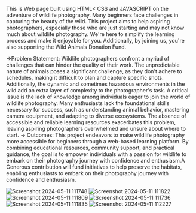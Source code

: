 This is Web page built using HTML< CSS and JAVASCRIPT on the adventure of wildlife photography. 
Many beginners face challenges in capturing the beauty of the wild. This project aims to help aspiring photographers, especially those who are just starting and may not know much about wildlife photography. 
We're here to simplify the learning process and make it enjoyable for you. Additionally, by joining us, you're also supporting the Wild Animals Donation Fund.

->Problem Statement:
Wildlife photographers confront a myriad of challenges that can hinder the quality of their work. The unpredictable nature of animals poses a significant challenge, as they don't adhere to schedules, making it difficult to plan and capture specific shots. Additionally, the dynamic and sometimes hazardous environments in the wild add an extra layer of complexity to the photographer's task.
A critical issue is the lack of knowledge among individuals eager to join the world of wildlife photography. Many enthusiasts lack the foundational skills necessary for success, such as understanding animal behavior, mastering camera equipment, and adapting to diverse ecosystems. The absence of accessible and reliable learning resources exacerbates this problem, leaving aspiring photographers overwhelmed and unsure about where to start.
-> Outcomes:
This project endeavors to make wildlife photography more accessible for beginners through a web-based learning platform. By combining educational resources, community support, and practical guidance, the goal is to empower individuals with a passion for wildlife to embark on their photography journey with confidence and enthusiasm.A Generous contribution will fund initiatives to help preserve the habitats, enabling enthusiasts to embark on their photography journey with confidence and enthusiasm.


![Screenshot 2024-05-11 111748](https://github.com/Pallavi-Shtgr/Wildlife/assets/126679884/62072e48-7fa5-41e1-a796-633df16579a2)
![Screenshot 2024-05-11 111822](https://github.com/Pallavi-Shtgr/Wildlife/assets/126679884/d95eacf7-4b41-4d22-8515-b59ee6505b95)
![Screenshot 2024-05-11 111809](https://github.com/Pallavi-Shtgr/Wildlife/assets/126679884/c538b74c-115e-4074-b2d7-e7dd8524e706)
![Screenshot 2024-05-11 111736](https://github.com/Pallavi-Shtgr/Wildlife/assets/126679884/a32d4b04-dfe9-4d8d-bf78-1b235a04f1af)
![Screenshot 2024-05-11 111835](https://github.com/Pallavi-Shtgr/Wildlife/assets/126679884/e020de02-3840-409f-920a-0c4a977131a2)
![Screenshot 2024-05-11 112227](https://github.com/Pallavi-Shtgr/Wildlife/assets/126679884/678733c8-2bc1-436b-a3fb-63a02c59a4da)



